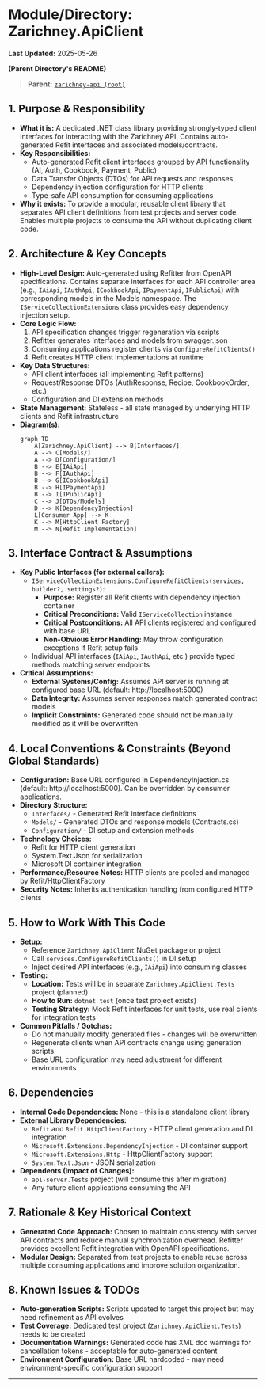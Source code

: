 # Module/Directory: Zarichney.ApiClient

**Last Updated:** 2025-05-26

**(Parent Directory's README)**
> **Parent:** [`zarichney-api (root)`](../README.md)

## 1. Purpose & Responsibility

* **What it is:** A dedicated .NET class library providing strongly-typed client interfaces for interacting with the Zarichney API. Contains auto-generated Refit interfaces and associated models/contracts.
* **Key Responsibilities:**
  - Auto-generated Refit client interfaces grouped by API functionality (AI, Auth, Cookbook, Payment, Public)
  - Data Transfer Objects (DTOs) for API requests and responses
  - Dependency injection configuration for HTTP clients
  - Type-safe API consumption for consuming applications
* **Why it exists:** To provide a modular, reusable client library that separates API client definitions from test projects and server code. Enables multiple projects to consume the API without duplicating client code.

## 2. Architecture & Key Concepts

* **High-Level Design:** Auto-generated using Refitter from OpenAPI specifications. Contains separate interfaces for each API controller area (e.g., `IAiApi`, `IAuthApi`, `ICookbookApi`, `IPaymentApi`, `IPublicApi`) with corresponding models in the Models namespace. The `IServiceCollectionExtensions` class provides easy dependency injection setup.
* **Core Logic Flow:** 
  1. API specification changes trigger regeneration via scripts
  2. Refitter generates interfaces and models from swagger.json
  3. Consuming applications register clients via `ConfigureRefitClients()`
  4. Refit creates HTTP client implementations at runtime
* **Key Data Structures:** 
  - API client interfaces (all implementing Refit patterns)
  - Request/Response DTOs (AuthResponse, Recipe, CookbookOrder, etc.)
  - Configuration and DI extension methods
* **State Management:** Stateless - all state managed by underlying HTTP clients and Refit infrastructure
* **Diagram(s):**
    ```mermaid
    graph TD
        A[Zarichney.ApiClient] --> B[Interfaces/]
        A --> C[Models/]
        A --> D[Configuration/]
        B --> E[IAiApi]
        B --> F[IAuthApi] 
        B --> G[ICookbookApi]
        B --> H[IPaymentApi]
        B --> I[IPublicApi]
        C --> J[DTOs/Models]
        D --> K[DependencyInjection]
        L[Consumer App] --> K
        K --> M[HttpClient Factory]
        M --> N[Refit Implementation]
    ```

## 3. Interface Contract & Assumptions

* **Key Public Interfaces (for external callers):**
  * `IServiceCollectionExtensions.ConfigureRefitClients(services, builder?, settings?)`:
    * **Purpose:** Register all Refit clients with dependency injection container
    * **Critical Preconditions:** Valid `IServiceCollection` instance
    * **Critical Postconditions:** All API clients registered and configured with base URL
    * **Non-Obvious Error Handling:** May throw configuration exceptions if Refit setup fails
  * Individual API interfaces (`IAiApi`, `IAuthApi`, etc.) provide typed methods matching server endpoints
* **Critical Assumptions:**
  * **External Systems/Config:** Assumes API server is running at configured base URL (default: http://localhost:5000)
  * **Data Integrity:** Assumes server responses match generated contract models
  * **Implicit Constraints:** Generated code should not be manually modified as it will be overwritten

## 4. Local Conventions & Constraints (Beyond Global Standards)

* **Configuration:** Base URL configured in DependencyInjection.cs (default: http://localhost:5000). Can be overridden by consumer applications.
* **Directory Structure:** 
  - `Interfaces/` - Generated Refit interface definitions
  - `Models/` - Generated DTOs and response models (Contracts.cs)
  - `Configuration/` - DI setup and extension methods
* **Technology Choices:** 
  - Refit for HTTP client generation
  - System.Text.Json for serialization
  - Microsoft DI container integration
* **Performance/Resource Notes:** HTTP clients are pooled and managed by Refit/HttpClientFactory
* **Security Notes:** Inherits authentication handling from configured HTTP clients

## 5. How to Work With This Code

* **Setup:** 
  - Reference `Zarichney.ApiClient` NuGet package or project
  - Call `services.ConfigureRefitClients()` in DI setup
  - Inject desired API interfaces (e.g., `IAiApi`) into consuming classes
* **Testing:**
  * **Location:** Tests will be in separate `Zarichney.ApiClient.Tests` project (planned)
  * **How to Run:** `dotnet test` (once test project exists)
  * **Testing Strategy:** Mock Refit interfaces for unit tests, use real clients for integration tests
* **Common Pitfalls / Gotchas:** 
  - Do not manually modify generated files - changes will be overwritten
  - Regenerate clients when API contracts change using generation scripts
  - Base URL configuration may need adjustment for different environments

## 6. Dependencies

* **Internal Code Dependencies:** None - this is a standalone client library
* **External Library Dependencies:** 
  - `Refit` and `Refit.HttpClientFactory` - HTTP client generation and DI integration
  - `Microsoft.Extensions.DependencyInjection` - DI container support
  - `Microsoft.Extensions.Http` - HttpClientFactory support
  - `System.Text.Json` - JSON serialization
* **Dependents (Impact of Changes):**
  - `api-server.Tests` project (will consume this after migration)
  - Any future client applications consuming the API

## 7. Rationale & Key Historical Context

* **Generated Code Approach:** Chosen to maintain consistency with server API contracts and reduce manual synchronization overhead. Refitter provides excellent Refit integration with OpenAPI specifications.
* **Modular Design:** Separated from test projects to enable reuse across multiple consuming applications and improve solution organization.

## 8. Known Issues & TODOs

* **Auto-generation Scripts:** Scripts updated to target this project but may need refinement as API evolves
* **Test Coverage:** Dedicated test project (`Zarichney.ApiClient.Tests`) needs to be created
* **Documentation Warnings:** Generated code has XML doc warnings for cancellation tokens - acceptable for auto-generated content
* **Environment Configuration:** Base URL hardcoded - may need environment-specific configuration support

---